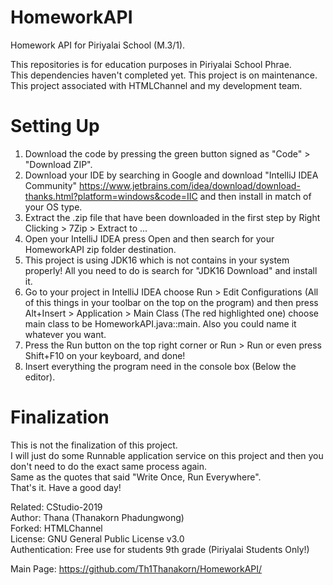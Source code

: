 # HomeworkAPI
Homework API for Piriyalai School (M.3/1).<br/>

This repositories is for education purposes in Piriyalai School Phrae.<br/>
This dependencies haven't completed yet. This project is on maintenance.<br/>
This project associated with HTMLChannel and my development team.<br/>

# Setting Up
1. Download the code by pressing the green button signed as "Code" > "Download ZIP".<br/>
2. Download your IDE by searching in Google and download "IntelliJ IDEA Community" https://www.jetbrains.com/idea/download/download-thanks.html?platform=windows&code=IIC and then install in match of your OS type.<br/>
3. Extract the .zip file that have been downloaded in the first step by Right Clicking > 7Zip > Extract to ...<br/>
4. Open your IntelliJ IDEA press Open and then search for your HomeworkAPI zip folder destination.<br/>
5. This project is using JDK16 which is not contains in your system properly! All you need to do is search for "JDK16 Download" and install it.<br/>
6. Go to your project in IntelliJ IDEA choose Run > Edit Configurations (All of this things in your toolbar on the top on the program) and then press Alt+Insert > Application > Main Class (The red highlighted one) choose main class to be HomeworkAPI.java::main. Also you could name it whatever you want.<br/>
7. Press the Run button on the top right corner or Run > Run or even press Shift+F10 on your keyboard, and done!<br/>
8. Insert everything the program need in the console box (Below the editor).<br/>

# Finalization

This is not the finalization of this project.<br/>
I will just do some Runnable application service on this project and then you don't need to do the exact same process again.<br/>
Same as the quotes that said "Write Once, Run Everywhere".<br/>
That's it. Have a good day!<br/>

Related: CStudio-2019<br/>
Author: Thana (Thanakorn Phadungwong)<br/>
Forked: HTMLChannel<br/>
License: GNU General Public License v3.0<br/>
Authentication: Free use for students 9th grade (Piriyalai Students Only!)<br/>

Main Page: https://github.com/Th1Thanakorn/HomeworkAPI/<br/>
